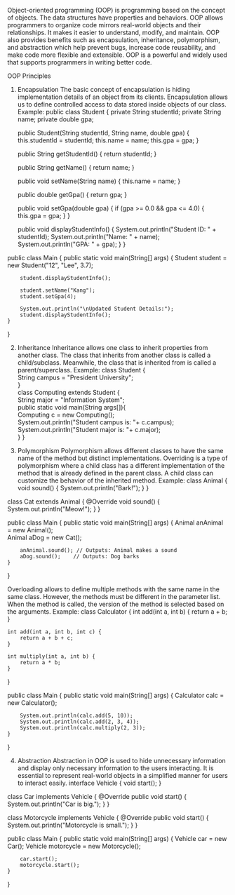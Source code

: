 Object-oriented programming (OOP) is programming based on the concept of objects. The data structures have properties and behaviors. OOP allows programmers to organize code mirrors real-world objects and their relationships. It makes it easier to understand, modify, and maintain. OOP also provides benefits such as encapsulation, inheritance, polymorphism, and abstraction which help prevent bugs, increase code reusability, and make code more flexible and extensible. OOP is a powerful and widely used that supports programmers in writing better code.

OOP Principles
1. Encapsulation
The basic concept of encapsulation is hiding implementation details of an object from its clients. Encapsulation allows us to define controlled access to data stored inside objects of our class. Example:
public class Student {
    private String studentId;
    private String name;
    private double gpa;

    public Student(String studentId, String name, double gpa) {
        this.studentId = studentId;
        this.name = name;
        this.gpa = gpa;
    }

    public String getStudentId() {
        return studentId;
    }

    public String getName() {
        return name;
    }

    public void setName(String name) {
        this.name = name;
    }

    public double getGpa() {
        return gpa;
    }

    public void setGpa(double gpa) {
        if (gpa >= 0.0 && gpa <= 4.0) { 
            this.gpa = gpa;
        }
    }

    public void displayStudentInfo() {
        System.out.println("Student ID: " + studentId);
        System.out.println("Name: " + name);
        System.out.println("GPA: " + gpa);
    }
}

public class Main {
    public static void main(String[] args) {
        Student student = new Student("12", "Lee", 3.7);

        student.displayStudentInfo();

        student.setName("Kang");
        student.setGpa(4);
        
        System.out.println("\nUpdated Student Details:");
        student.displayStudentInfo();
    }
}

2. Inheritance
Inheritance allows one class to inherit properties from another class. The class that inherits from another class is called a child/subclass. Meanwhile, the class that is inherited from is called a parent/superclass.
Example:
class Student {  
    String campus = "President University";  
}  
class Computing extends Student {  
    String major = "Information System";  
    public static void main(String args[]){  
      Computing c = new Computing();  
      System.out.println("Student campus is: "+ c.campus);  
      System.out.println("Student major is: "+ c.major);  
   }
} 

3. Polymorphism
Polymorphism allows different classes to have the same name of the method but distinct implementations.
Overriding is a type of polymorphism where a child class has a different implementation of the method that is already defined in the parent class. A child class can customize the behavior of the inherited method.
Example:
class Animal {
    void sound() {
        System.out.println("Bark!");
    }
}

class Cat extends Animal {
    @Override
    void sound() {
        System.out.println("Meow!");
    }
}

public class Main {
    public static void main(String[] args) {
        Animal anAnimal = new Animal();  
        Animal aDog = new Cat();       

        anAnimal.sound(); // Outputs: Animal makes a sound
        aDog.sound();    // Outputs: Dog barks
    }
}

Overloading allows to define multiple methods with the same name in the same class. However, the methods must be different in the parameter list. When the method is called, the version of the method is selected based on the arguments.
Example:
class Calculator {
    int add(int a, int b) {
        return a + b;
    }

    int add(int a, int b, int c) {
        return a + b + c;
    }

    int multiply(int a, int b) {
        return a * b;
    }
}

public class Main {
    public static void main(String[] args) {
        Calculator calc = new Calculator();

        System.out.println(calc.add(5, 10));                  
        System.out.println(calc.add(2, 3, 4));            
        System.out.println(calc.multiply(2, 3));        
    }
}


4. Abstraction
Abstraction in OOP is used to hide unnecessary information and display only necessary information to the users interacting. It is essential to represent real-world objects in a simplified manner for users to interact easily.
interface Vehicle {
    void start();
}

class Car implements Vehicle {
    @Override
    public void start() {
        System.out.println("Car is big.");
    }
}

class Motorcycle implements Vehicle {
    @Override
    public void start() {
        System.out.println("Motorcycle is small.");
    }
}

public class Main {
    public static void main(String[] args) {
        Vehicle car = new Car();
        Vehicle motorcycle = new Motorcycle();

        car.start();          
        motorcycle.start(); 
    }
}
